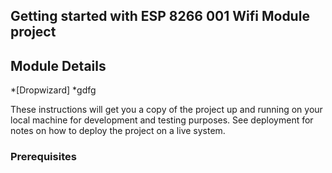 ## Getting started with ESP 8266 001 Wifi Module project 


## Module Details

*[Dropwizard]
*gdfg

These instructions will get you a copy of the project up and running on your local machine for development and testing purposes. See deployment for notes on how to deploy the project on a live system.

### Prerequisites
